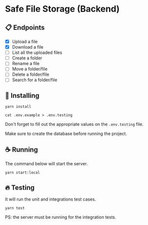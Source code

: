 # Safe File Storage (Backend)

## 📋 Endpoints

- [x] Upload a file
- [x] Download a file
- [ ] List all the uploaded files
- [ ] Create a folder
- [ ] Rename a file
- [ ] Move a folder/file
- [ ] Delete a folder/file
- [ ] Search for a folder/file

## 🚀 Installing

```
yarn install
```

```
cat .env.example > .env.testing
```

Don't forget to fill out the appropriate values on the `.env.testing` file.

Make sure to create the database before running the project.

## ☕ Running

The command below will start the server.

```
yarn start:local
```

## 🔥 Testing

It will run the unit and integrations test cases.

```
yarn test
```

PS: the server must be running for the integration tests.
